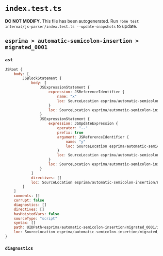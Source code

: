 # `index.test.ts`

**DO NOT MODIFY**. This file has been autogenerated. Run `rome test internal/js-parser/index.test.ts --update-snapshots` to update.

## `esprima > automatic-semicolon-insertion > migrated_0001`

### `ast`

```javascript
JSRoot {
	body: [
		JSBlockStatement {
			body: [
				JSExpressionStatement {
					expression: JSReferenceIdentifier {
						name: "x"
						loc: SourceLocation esprima/automatic-semicolon-insertion/migrated_0001/input.js 1:2-1:3 (x)
					}
					loc: SourceLocation esprima/automatic-semicolon-insertion/migrated_0001/input.js 1:2-1:3
				}
				JSExpressionStatement {
					expression: JSUpdateExpression {
						operator: "--"
						prefix: true
						argument: JSReferenceIdentifier {
							name: "y"
							loc: SourceLocation esprima/automatic-semicolon-insertion/migrated_0001/input.js 2:2-2:3 (y)
						}
						loc: SourceLocation esprima/automatic-semicolon-insertion/migrated_0001/input.js 2:0-2:3
					}
					loc: SourceLocation esprima/automatic-semicolon-insertion/migrated_0001/input.js 2:0-2:3
				}
			]
			directives: []
			loc: SourceLocation esprima/automatic-semicolon-insertion/migrated_0001/input.js 1:0-2:5
		}
	]
	comments: []
	corrupt: false
	diagnostics: []
	directives: []
	hasHoistedVars: false
	sourceType: "script"
	syntax: []
	path: UIDPath<esprima/automatic-semicolon-insertion/migrated_0001/input.js>
	loc: SourceLocation esprima/automatic-semicolon-insertion/migrated_0001/input.js 1:0-3:0
}
```

### `diagnostics`

```

```
